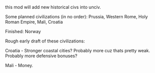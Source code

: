 this mod will add new historical civs into unciv.

Some planned civilizations (in no order): Prussia, Western Rome, Holy Roman Empire, Mali, Croatia

Finished: Norway



Rough early draft of these civilizations:

Croatia - Stronger coastal cities? Probably more cuz thats pretty weak. Probably more defensive bonuses?

Mali - Money.
